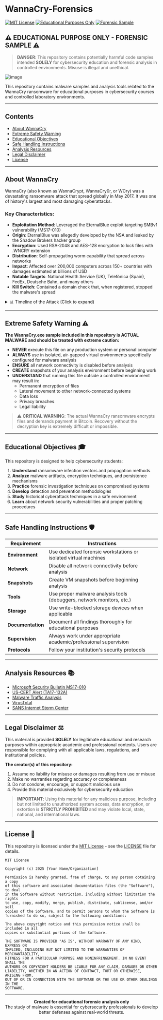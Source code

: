# WannaCry-Forensics

[![MIT License](https://img.shields.io/badge/License-MIT-blue.svg)](https://opensource.org/licenses/MIT)
[![Educational Purposes Only](https://img.shields.io/badge/Purpose-Educational%20Only-red.svg)](https://github.com/username/WannaCry-Forensics)
[![Forensic Sample](https://img.shields.io/badge/Type-Forensic%20Sample-orange.svg)](https://github.com/username/WannaCry-Forensics)

## ⚠️ **EDUCATIONAL PURPOSE ONLY - FORENSIC SAMPLE** ⚠️

> **DANGER**: This repository contains potentially harmful code samples intended **SOLELY** for cybersecurity education and forensic analysis in controlled environments. Misuse is illegal and unethical.


![image](https://github.com/user-attachments/assets/a2b968b6-82bd-4f64-8a81-09318924b4d5)



This repository contains malware samples and analysis tools related to the WannaCry ransomware for educational purposes in cybersecurity courses and controlled laboratory environments.


---

## Contents

* [About WannaCry](#about)
* [Extreme Safety Warning](#warning)
* [Educational Objectives](#objectives)
* [Safe Handling Instructions](#handling)
* [Analysis Resources](#resources)
* [Legal Disclaimer](#disclaimer)
* [License](#license)

---

<a name="about"></a>
## About WannaCry

WannaCry (also known as WannaCrypt, WannaCry0r, or WCry) was a devastating ransomware attack that spread globally in May 2017. It was one of history's largest and most damaging cyberattacks.

### Key Characteristics:

- **Exploitation Method**: Leveraged the EternalBlue exploit targeting SMBv1 vulnerability (MS17-010)
- **Origin**: EternalBlue was allegedly developed by the NSA and leaked by the Shadow Brokers hacker group
- **Encryption**: Used RSA-2048 and AES-128 encryption to lock files with .WNCRY extension
- **Distribution**: Self-propagating worm capability that spread across networks
- **Impact**: Affected over 200,000 computers across 150+ countries with damages estimated at billions of USD
- **Notable Targets**: National Health Service (UK), Telefónica (Spain), FedEx, Deutsche Bahn, and many others
- **Kill Switch**: Contained a domain check that, when registered, stopped the malware's spread

<details>
<summary>📊 Timeline of the Attack (Click to expand)</summary>

| Date (2017) | Event |
|-------------|-------|
| March 14 | Microsoft releases patch for MS17-010 vulnerability |
| April 14 | EternalBlue exploit released by Shadow Brokers |
| May 12 | WannaCry ransomware attack begins |
| May 12 | Security researcher registers kill switch domain, slowing the spread |
| May 14 | "WannaDecrypt0r 2.0" variant without kill switch appears |
| May 15 | Marcus Hutchins (MalwareTech) recognized for discovering kill switch |

</details>

---

<a name="warning"></a>
## Extreme Safety Warning ⚠️

**The WannaCry.exe sample included in this repository is ACTUAL MALWARE and should be treated with extreme caution:**

- **NEVER** execute this file on any production system or personal computer
- **ALWAYS** use in isolated, air-gapped virtual environments specifically configured for malware analysis
- **ENSURE** all network connectivity is disabled before analysis
- **CREATE** snapshots of your analysis environment before beginning work
- **UNDERSTAND** that running this file outside a controlled environment may result in:
  - Permanent encryption of files
  - Lateral movement to other network-connected systems
  - Data loss
  - Privacy breaches
  - Legal liability

> ⚠️ **CRITICAL WARNING**: The actual WannaCry ransomware encrypts files and demands payment in Bitcoin. Recovery without the decryption key is extremely difficult or impossible.

---

<a name="objectives"></a>
## Educational Objectives 🎓

This repository is designed to help cybersecurity students:

1. **Understand** ransomware infection vectors and propagation methods
2. **Analyze** malware artifacts, encryption techniques, and persistence mechanisms
3. **Practice** forensic investigation techniques on compromised systems
4. **Develop** detection and prevention methodologies
5. **Study** historical cyberattack techniques in a safe environment
6. **Learn** about network security vulnerabilities and proper patching procedures

---

<a name="handling"></a>
## Safe Handling Instructions 🛡️

| Requirement | Instructions |
|-------------|--------------|
| **Environment** | Use dedicated forensic workstations or isolated virtual machines |
| **Network** | Disable all network connectivity before analysis |
| **Snapshots** | Create VM snapshots before beginning analysis |
| **Tools** | Use proper malware analysis tools (debuggers, network monitors, etc.) |
| **Storage** | Use write-blocked storage devices when applicable |
| **Documentation** | Document all findings thoroughly for educational purposes |
| **Supervision** | Always work under appropriate academic/professional supervision |
| **Protocols** | Follow your institution's security protocols |

---

<a name="resources"></a>
## Analysis Resources 📚

- [Microsoft Security Bulletin MS17-010](https://docs.microsoft.com/en-us/security-updates/securitybulletins/2017/ms17-010)
- [US-CERT Alert (TA17-132A)](https://www.cisa.gov/news-events/alerts/2017/05/12/indicators-compromise-wannacrypt-ransomware)
- [Malware Traffic Analysis](https://www.malware-traffic-analysis.net/)
- [VirusTotal](https://www.virustotal.com/)
- [SANS Internet Storm Center](https://isc.sans.edu/)

---

<a name="disclaimer"></a>
## Legal Disclaimer ⚖️

This material is provided **SOLELY** for legitimate educational and research purposes within appropriate academic and professional contexts. Users are responsible for complying with all applicable laws, regulations, and institutional policies.

**The creator(s) of this repository:**
1. Assume no liability for misuse or damages resulting from use or misuse
2. Make no warranties regarding accuracy or completeness
3. Do not condone, encourage, or support malicious use
4. Provide this material exclusively for cybersecurity education

> **IMPORTANT**: Using this material for any malicious purpose, including but not limited to unauthorized system access, data encryption, or extortion is **STRICTLY PROHIBITED** and may violate local, state, national, and international laws.

---

<a name="license"></a>
## License 📜

This repository is licensed under the [MIT License](https://opensource.org/licenses/MIT) - see the [LICENSE](./LICENSE) file for details.

```
MIT License

Copyright (c) 2025 [Your Name/Organization]

Permission is hereby granted, free of charge, to any person obtaining a copy
of this software and associated documentation files (the "Software"), to deal
in the Software without restriction, including without limitation the rights
to use, copy, modify, merge, publish, distribute, sublicense, and/or sell
copies of the Software, and to permit persons to whom the Software is
furnished to do so, subject to the following conditions:

The above copyright notice and this permission notice shall be included in all
copies or substantial portions of the Software.

THE SOFTWARE IS PROVIDED "AS IS", WITHOUT WARRANTY OF ANY KIND, EXPRESS OR
IMPLIED, INCLUDING BUT NOT LIMITED TO THE WARRANTIES OF MERCHANTABILITY,
FITNESS FOR A PARTICULAR PURPOSE AND NONINFRINGEMENT. IN NO EVENT SHALL THE
AUTHORS OR COPYRIGHT HOLDERS BE LIABLE FOR ANY CLAIM, DAMAGES OR OTHER
LIABILITY, WHETHER IN AN ACTION OF CONTRACT, TORT OR OTHERWISE, ARISING FROM,
OUT OF OR IN CONNECTION WITH THE SOFTWARE OR THE USE OR OTHER DEALINGS IN THE
SOFTWARE.
```

---

<div align="center">

**Created for educational forensic analysis only**  
The study of malware is essential for cybersecurity professionals to develop better defenses against real-world threats.

</div>
